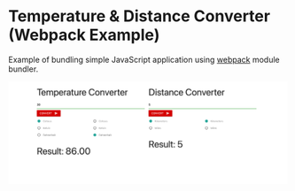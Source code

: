 # Temperature & Distance Converter (Webpack Example)

Example of bundling simple JavaScript application using [webpack](https://webpack.js.org/) module bundler.

![webpack](/webpack.png)


